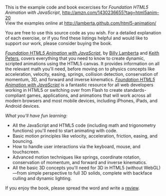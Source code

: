 This is the example code and book excercises for *Foundation HTML5 Animation with JavaScript*, http://amzn.com/1430236655?tag=html5anim-20  
View the examples online at http://lamberta.github.com/html5-animation/

You are free to use this source code as you wish. For a detailed explanation of each exercise, or if you find these listings helpful and would like to support our work, please consider buying the book.

*[Foundation HTML5 Animation with JavaScript](http://amzn.com/1430236655?tag=html5anim-20)*, by [Billy Lamberta](http://lamberta.org) and [Keith Peters](http://www.bit-101.com), covers everything that you need to know to create dynamic, scripted animations using the HTML5 canvas. It provides information on all the relevant math you'll need, before moving on to physics concepts like acceleration, velocity, easing, springs, collision detection, conservation of momentum, 3D, and forward and inverse kinematics. *[Foundation HTML5 Animation with JavaScript](http://amzn.com/1430236655?tag=html5anim-20)* is a fantastic resource for all web developers working in HTML5 or switching over from Flash to create standards-compliant games, applications, and animations that will work across all modern browsers and most mobile devices, including iPhones, iPads, and Android devices.

*What you'll have fun learning:*

* All the JavaScript and HTML5 code (including math and trigonometry functions) you'll need to start animating with code.
* Basic motion principles like velocity, acceleration, friction, easing, and bouncing.
* How to handle user interactions via the keyboard, mouse, and touchscreen.
* Advanced motion techniques like springs, coordinate rotation, conservation of momentum, and forward and inverse kinematics.
* All the basic 3D concepts you'll need for 3D in HTML5 (without WebGL)—from simple perspective to full 3D solids, complete with backface culling and dynamic lighting.

If you enjoy the book, please spread the word and write a [review](http://www.amazon.com/review/create-review?ie=UTF8&asin=1430236655&store=books "Review on Amazon").
